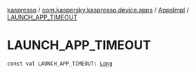 [kaspresso](../../index.md) / [com.kaspersky.kaspresso.device.apps](../index.md) / [AppsImpl](index.md) / [LAUNCH_APP_TIMEOUT](./-l-a-u-n-c-h_-a-p-p_-t-i-m-e-o-u-t.md)

# LAUNCH_APP_TIMEOUT

`const val LAUNCH_APP_TIMEOUT: `[`Long`](https://kotlinlang.org/api/latest/jvm/stdlib/kotlin/-long/index.html)